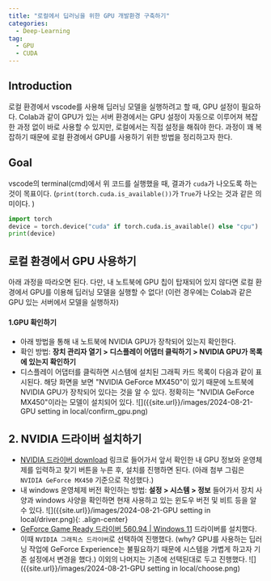 ```yaml
---
title: "로컬에서 딥러닝을 위한 GPU 개발환경 구축하기"
categories: 
  - Deep-Learning
tag:
  - GPU
  - CUDA
---
```



## Introduction
로컬 환경에서 vscode를 사용해 딥러닝 모델을 실행하려고 할 때, GPU 설정이 필요하다. Colab과 같이 GPU가 있는 서버 환경에서는 GPU 설정이 자동으로 이루어져 복잡한 과정 없이 바로 사용할 수 있지만, 로컬에서는 직접 설정을 해줘야 한다. 과정이 꽤 복잡하기 때문에 로컬 환경에서 GPU를 사용하기 위한 방법을 정리하고자 한다.


## Goal
vscode의 terminal(cmd)에서 위 코드를 실행했을 때, 결과가 `cuda`가 나오도록 하는 것이 목표이다. (`print(torch.cuda.is_available())`가 `True`가 나오는 것과 같은 의미이다. )
```python
import torch
device = torch.device("cuda" if torch.cuda.is_available() else "cpu")
print(device)
```


## 로컬 환경에서 GPU 사용하기
아래 과정을 따라오면 된다. 다만, 내 노트북에 GPU 칩이 탑재되어 있지 않다면 로컬 환경에서 GPU를 이용해 딥러닝 모델을 실행할 수 없다! (이런 경우에는 Colab과 같은 GPU 있는 서버에서 모델을 실행하자)
#### 1.GPU 확인하기
- 아래 방법을 통해 내 노트북에 NVIDIA GPU가 장착되어 있는지 확인한다.
- 확인 방법: **장치 관리자 열기 > 디스플레이 어댑터 클릭하기 > NVIDIA GPU가 목록에 있는지 확인하기**
- 디스플레이 어댑터를 클릭하면 시스템에 설치된 그래픽 카드 목록이 다음과 같이 표시된다. 해당 화면을 보면 "NVIDIA GeForce MX450"이 있기 때문에 노트북에 NVIDIA GPU가 장착되어 있다는 것을 알 수 있다. 정확히는  "NVIDIA GeForce MX450"이라는 모델이 설치되어 있다.
![]({{site.url}}/images/2024-08-21-GPU setting in local/confirm_gpu.png)

## 2. NVIDIA 드라이버 설치하기
- [NVIDIA 드라이버 download](https://www.nvidia.com/ko-kr/drivers/) 링크로 들어가서 앞서 확인한 내 GPU 정보와 운영체제를 입력하고 찾기 버튼을 누른 후, 설치를 진행하면 된다. (아래 첨부 그림은 `NVIDIA GeForce MX450` 기준으로 작성했다.)
- 내 windows 운영체제 버전 확인하는 방법: **설정 > 시스템 > 정보** 들어가서 장치 사양과 windows 사양을 확인하면 현재 사용하고 있는 윈도우 버전 및 비트 등을 알 수 있다.
![]({{site.url}}/images/2024-08-21-GPU setting in local/driver.png){: .align-center}
- [GeForce Game Ready 드라이버 560.94 | Windows 11](https://www.nvidia.com/ko-kr/drivers/details/230886/) 드라이버를 설치했다. 이때 `NVIDIA 그래픽스 드라이버`로 선택하여 진행했다. (why? GPU를 사용하는 딥러닝 작업에 GeForce Experience는 불필요하기 때문에 시스템을 가볍게 하고자 기존 설정에서 변경을 했다.) 이외의 나머지는 기존에 선택된대로 두고 진행했다.
![]({{site.url}}/images/2024-08-21-GPU setting in local/choose.png)

